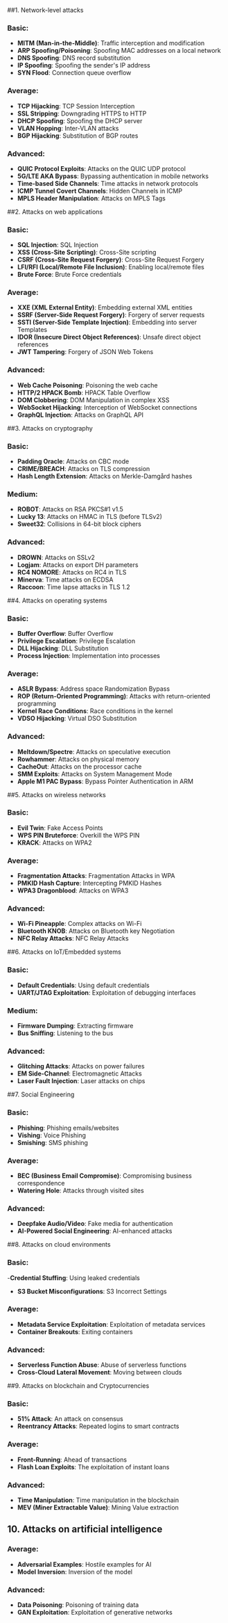##1. Network-level attacks

### Basic:
- **MITM (Man-in-the-Middle)**: Traffic interception and modification
- **ARP Spoofing/Poisoning**: Spoofing MAC addresses on a local network
- **DNS Spoofing**: DNS record substitution
- **IP Spoofing**: Spoofing the sender's IP address
- **SYN Flood**: Connection queue overflow

### Average:
- **TCP Hijacking**: TCP Session Interception
- **SSL Stripping**: Downgrading HTTPS to HTTP
- **DHCP Spoofing**: Spoofing the DHCP server
- **VLAN Hopping**: Inter-VLAN attacks
- **BGP Hijacking**: Substitution of BGP routes

### Advanced:
- **QUIC Protocol Exploits**: Attacks on the QUIC UDP protocol
- **5G/LTE AKA Bypass**: Bypassing authentication in mobile networks
- **Time-based Side Channels**: Time attacks in network protocols
- **ICMP Tunnel Covert Channels**: Hidden Channels in ICMP
- **MPLS Header Manipulation**: Attacks on MPLS Tags

##2. Attacks on web applications

### Basic:
- **SQL Injection**: SQL Injection
- **XSS (Cross-Site Scripting)**: Cross-Site scripting
- **CSRF (Cross-Site Request Forgery)**: Cross-Site Request Forgery
- **LFI/RFI (Local/Remote File Inclusion)**: Enabling local/remote files
- **Brute Force**: Brute Force credentials

### Average:
- **XXE (XML External Entity)**: Embedding external XML entities
- **SSRF (Server-Side Request Forgery)**: Forgery of server requests
- **SSTI (Server-Side Template Injection)**: Embedding into server Templates
- **IDOR (Insecure Direct Object References)**: Unsafe direct object references
- **JWT Tampering**: Forgery of JSON Web Tokens

### Advanced:
- **Web Cache Poisoning**: Poisoning the web cache
- **HTTP/2 HPACK Bomb**: HPACK Table Overflow
- **DOM Clobbering**: DOM Manipulation in complex XSS
- **WebSocket Hijacking**: Interception of WebSocket connections
- **GraphQL Injection**: Attacks on GraphQL API

##3. Attacks on cryptography

### Basic:
- **Padding Oracle**: Attacks on CBC mode
- **CRIME/BREACH**: Attacks on TLS compression
- **Hash Length Extension**: Attacks on Merkle-Damgård hashes

### Medium:
- **ROBOT**: Attacks on RSA PKCS#1 v1.5
- **Lucky 13**: Attacks on HMAC in TLS (before TLSv2)
- **Sweet32**: Collisions in 64-bit block ciphers

### Advanced:
- **DROWN**: Attacks on SSLv2
- **Logjam**: Attacks on export DH parameters
- **RC4 NOMORE**: Attacks on RC4 in TLS
- **Minerva**: Time attacks on ECDSA
- **Raccoon**: Time lapse attacks in TLS 1.2

##4. Attacks on operating systems

### Basic:
- **Buffer Overflow**: Buffer Overflow
- **Privilege Escalation**: Privilege Escalation
- **DLL Hijacking**: DLL Substitution
- **Process Injection**: Implementation into processes

### Average:
- **ASLR Bypass**: Address space Randomization Bypass
- **ROP (Return-Oriented Programming)**: Attacks with return-oriented programming
- **Kernel Race Conditions**: Race conditions in the kernel
- **VDSO Hijacking**: Virtual DSO Substitution

### Advanced:
- **Meltdown/Spectre**: Attacks on speculative execution
- **Rowhammer**: Attacks on physical memory
- **CacheOut**: Attacks on the processor cache
- **SMM Exploits**: Attacks on System Management Mode
- **Apple M1 PAC Bypass**: Bypass Pointer Authentication in ARM

##5. Attacks on wireless networks

### Basic:
- **Evil Twin**: Fake Access Points
- **WPS PIN Bruteforce**: Overkill the WPS PIN
- **KRACK**: Attacks on WPA2

### Average:
- **Fragmentation Attacks**: Fragmentation Attacks in WPA
- **PMKID Hash Capture**: Intercepting PMKID Hashes
- **WPA3 Dragonblood**: Attacks on WPA3

### Advanced:
- **Wi-Fi Pineapple**: Complex attacks on Wi-Fi
- **Bluetooth KNOB**: Attacks on Bluetooth key Negotiation
- **NFC Relay Attacks**: NFC Relay Attacks

##6. Attacks on IoT/Embedded systems

### Basic:
- **Default Credentials**: Using default credentials
- **UART/JTAG Exploitation**: Exploitation of debugging interfaces

### Medium:
- **Firmware Dumping**: Extracting firmware
- **Bus Sniffing**: Listening to the bus

### Advanced:
- **Glitching Attacks**: Attacks on power failures
- **EM Side-Channel**: Electromagnetic Attacks
- **Laser Fault Injection**: Laser attacks on chips

##7. Social Engineering

### Basic:
- **Phishing**: Phishing emails/websites
- **Vishing**: Voice Phishing
- **Smishing**: SMS phishing

### Average:
- **BEC (Business Email Compromise)**: Compromising business correspondence
- **Watering Hole**: Attacks through visited sites

### Advanced:
- **Deepfake Audio/Video**: Fake media for authentication
- **AI-Powered Social Engineering**: AI-enhanced attacks

##8. Attacks on cloud environments

### Basic:
-**Credential Stuffing**: Using leaked credentials
- **S3 Bucket Misconfigurations**: S3 Incorrect Settings

### Average:
- **Metadata Service Exploitation**: Exploitation of metadata services
- **Container Breakouts**: Exiting containers

### Advanced:
- **Serverless Function Abuse**: Abuse of serverless functions
- **Cross-Cloud Lateral Movement**: Moving between clouds

##9. Attacks on blockchain and Cryptocurrencies

### Basic:
- **51% Attack**: An attack on consensus
- **Reentrancy Attacks**: Repeated logins to smart contracts

### Average:
- **Front-Running**: Ahead of transactions
- **Flash Loan Exploits**: The exploitation of instant loans

### Advanced:
- **Time Manipulation**: Time manipulation in the blockchain
- **MEV (Miner Extractable Value)**: Mining Value extraction

## 10. Attacks on artificial intelligence

### Average:
- **Adversarial Examples**: Hostile examples for AI
- **Model Inversion**: Inversion of the model

### Advanced:
- **Data Poisoning**: Poisoning of training data
- **GAN Exploitation**: Exploitation of generative networks
